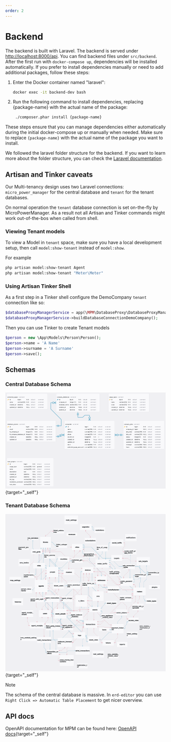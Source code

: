 ```yaml
---
order: 2
---
```


# Backend

The backend is built with Laravel. The backend is served under <http://localhost:8000/api>. You can find backend
files under `src/backend`. After the first run with `docker-compose up`, dependencies will be installed
automatically. If you prefer to install dependencies manually or need to add additional packages, follow these steps:

1. Enter the Docker container named "laravel":

   ```bash
   docker exec -it backend-dev bash
   ```

2. Run the following command to install dependencies, replacing {package-name} with the actual name of the package:

   ```bash
    ./composer.phar install {package-name}
   ```

These steps ensure that you can manage dependencies either automatically during the initial docker-compose up or
manually when needed.
Make sure to replace `{package-name}` with the actual name of the package you want to install.

We followed the laravel folder structure for the backend. If you want to learn more about the folder structure, you can
check the [Laravel documentation](https://laravel.com/docs/9.x/structure).

## Artisan and Tinker caveats

Our Multi-tenancy design uses two Laravel connections: `micro_power_manager` for the central database and `tenant` for the tenant databases.

On normal operation the `tenant` database connection is set on-the-fly by MicroPowerManager.
As a result not all Artisan and Tinker commands might work out-of-the-bos when called from shell.

### Viewing Tenant models

To view a Model in `tenant` space, make sure you have a local development setup, then call `model:show-tenant` instead of `model:show`.

For example

```sh
php artisan model:show-tenant Agent
php artisan model:show-tenant "Meter\Meter"
```

### Using Artisan Tinker Shell

As a first step in a Tinker shell configure the DemoCompany `tenant` connection like so:

```php
$databaseProxyManagerService = app(\MPM\DatabaseProxy\DatabaseProxyManagerService::class);
$databaseProxyManagerService->buildDatabaseConnectionDemoCompany();
```

Then you can use Tinker to create Tenant models

```php
$person = new \App\Models\Person\Person();
$person->name = 'A Name'
$person->surname = 'A Surname'
$person->save();
```

## Schemas

### Central Database Schema

<!-- prettier-ignore -->
[![Central Database Schema](images/schema_central_database.png)](/schemas/central_database/index.html){target="_self"}

### Tenant Database Schema

<!-- prettier-ignore -->
[![Central Database Schema](images/schema_tenant_database.png)](/schemas/tenant_database/index.html){target="_self"}

> [!NOTE]
> The schema of the central database is massive.
> In `erd-editor` you can use `Right Click => Automatic Table Placement` to get nicer overview.

## API docs

<!-- prettier-ignore -->
OpenAPI documentation for MPM can be found here: [OpenAPI docs](/openapi/index.html){target="_self"}
